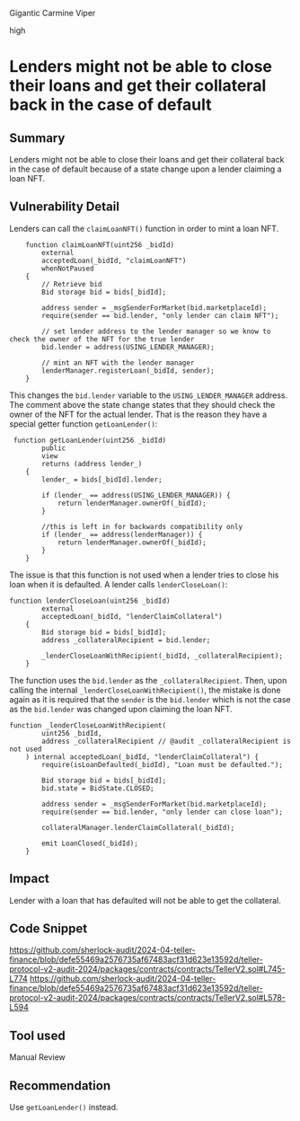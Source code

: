 Gigantic Carmine Viper

high

# Lenders might not be able to close their loans and get their collateral back in the case of default

## Summary
Lenders might not be able to close their loans and get their collateral back in the case of default because of a state change upon a lender claiming a loan NFT.
## Vulnerability Detail
Lenders can call the `claimLoanNFT()` function in order to mint a loan NFT. 
```solidity
    function claimLoanNFT(uint256 _bidId)
        external
        acceptedLoan(_bidId, "claimLoanNFT")
        whenNotPaused
    {
        // Retrieve bid
        Bid storage bid = bids[_bidId];

        address sender = _msgSenderForMarket(bid.marketplaceId);
        require(sender == bid.lender, "only lender can claim NFT");

        // set lender address to the lender manager so we know to check the owner of the NFT for the true lender
        bid.lender = address(USING_LENDER_MANAGER);

        // mint an NFT with the lender manager
        lenderManager.registerLoan(_bidId, sender);
    }
```
This changes the `bid.lender` variable to the `USING_LENDER_MANAGER` address. The comment above the state change states that they should check the owner of the NFT for the actual lender. That is the reason they have a special getter function `getLoanLender()`:
```solidity
 function getLoanLender(uint256 _bidId)
        public
        view
        returns (address lender_)
    {
        lender_ = bids[_bidId].lender;

        if (lender_ == address(USING_LENDER_MANAGER)) {
            return lenderManager.ownerOf(_bidId);
        }

        //this is left in for backwards compatibility only
        if (lender_ == address(lenderManager)) {
            return lenderManager.ownerOf(_bidId);
        }
    }
```
The issue is that this function is not used when a lender tries to close his loan when it is defaulted. A lender calls `lenderCloseLoan()`:
```solidity
function lenderCloseLoan(uint256 _bidId)
        external
        acceptedLoan(_bidId, "lenderClaimCollateral")
    {
        Bid storage bid = bids[_bidId];
        address _collateralRecipient = bid.lender;

        _lenderCloseLoanWithRecipient(_bidId, _collateralRecipient);
    }
```
The function uses the `bid.lender` as the `_collateralRecipient`. Then, upon calling the internal `_lenderCloseLoanWithRecipient()`, the mistake is done again as it is required that the `sender` is the `bid.lender` which is not the case as the `bid.lender` was changed upon claiming the loan NFT.
```solidity
function _lenderCloseLoanWithRecipient(
        uint256 _bidId,
        address _collateralRecipient // @audit _collateralRecipient is not used
    ) internal acceptedLoan(_bidId, "lenderClaimCollateral") {
        require(isLoanDefaulted(_bidId), "Loan must be defaulted.");

        Bid storage bid = bids[_bidId];
        bid.state = BidState.CLOSED;

        address sender = _msgSenderForMarket(bid.marketplaceId);
        require(sender == bid.lender, "only lender can close loan");

        collateralManager.lenderClaimCollateral(_bidId);

        emit LoanClosed(_bidId);
    }
```
## Impact
Lender with a loan that has defaulted will not be able to get the collateral.
## Code Snippet
https://github.com/sherlock-audit/2024-04-teller-finance/blob/defe55469a2576735af67483acf31d623e13592d/teller-protocol-v2-audit-2024/packages/contracts/contracts/TellerV2.sol#L745-L774
https://github.com/sherlock-audit/2024-04-teller-finance/blob/defe55469a2576735af67483acf31d623e13592d/teller-protocol-v2-audit-2024/packages/contracts/contracts/TellerV2.sol#L578-L594
## Tool used

Manual Review

## Recommendation
Use `getLoanLender()` instead.